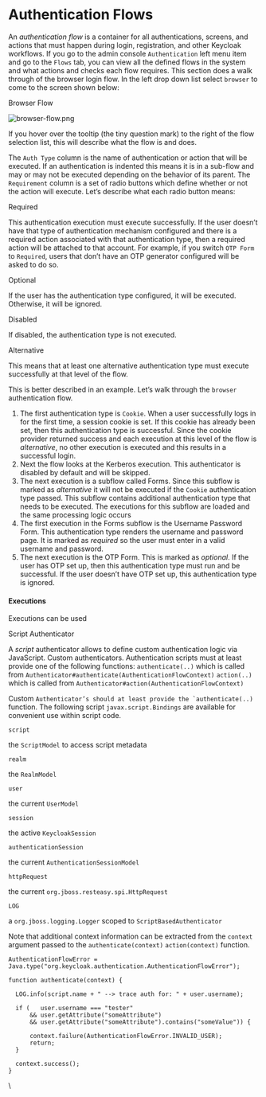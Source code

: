 # Authentication Flows

An _authentication flow_ is a container for all authentications, screens, and actions that must happen during login, registration, and other Keycloak workflows. If you go to the admin console `Authentication` left menu item and go to the `Flows` tab, you can view all the defined flows in the system and what actions and checks each flow requires. This section does a walk through of the browser login flow. In the left drop down list select `browser` to come to the screen shown below:

Browser Flow

![browser-flow.png](https://wjw465150.gitbooks.io/keycloak-documentation/content/server\_admin/keycloak-images/browser-flow.png)

If you hover over the tooltip (the tiny question mark) to the right of the flow selection list, this will describe what the flow is and does.

The `Auth Type` column is the name of authentication or action that will be executed. If an authentication is indented this means it is in a sub-flow and may or may not be executed depending on the behavior of its parent. The `Requirement` column is a set of radio buttons which define whether or not the action will execute. Let’s describe what each radio button means:

Required

This authentication execution must execute successfully. If the user doesn’t have that type of authentication mechanism configured and there is a required action associated with that authentication type, then a required action will be attached to that account. For example, if you switch `OTP Form` to `Required`, users that don’t have an OTP generator configured will be asked to do so.

Optional

If the user has the authentication type configured, it will be executed. Otherwise, it will be ignored.

Disabled

If disabled, the authentication type is not executed.

Alternative

This means that at least one alternative authentication type must execute successfully at that level of the flow.

This is better described in an example. Let’s walk through the `browser` authentication flow.

1. The first authentication type is `Cookie`. When a user successfully logs in for the first time, a session cookie is set. If this cookie has already been set, then this authentication type is successful. Since the cookie provider returned success and each execution at this level of the flow is _alternative_, no other execution is executed and this results in a successful login.
2. Next the flow looks at the Kerberos execution. This authenticator is disabled by default and will be skipped.
3. The next execution is a subflow called Forms. Since this subflow is marked as _alternative_ it will not be executed if the `Cookie` authentication type passed. This subflow contains additional authentication type that needs to be executed. The executions for this subflow are loaded and the same processing logic occurs
4. The first execution in the Forms subflow is the Username Password Form. This authentication type renders the username and password page. It is marked as _required_ so the user must enter in a valid username and password.
5. The next execution is the OTP Form. This is marked as _optional_. If the user has OTP set up, then this authentication type must run and be successful. If the user doesn’t have OTP set up, this authentication type is ignored.

#### Executions <a href="#executions" id="executions"></a>

Executions can be used

Script Authenticator

A _script_ authenticator allows to define custom authentication logic via JavaScript. Custom authenticators. Authentication scripts must at least provide one of the following functions: `authenticate(..)` which is called from `Authenticator#authenticate(AuthenticationFlowContext)` `action(..)` which is called from `Authenticator#action(AuthenticationFlowContext)`

Custom ``Authenticator’s should at least provide the `authenticate(..)`` function. The following script `javax.script.Bindings` are available for convenient use within script code.

`script`

the `ScriptModel` to access script metadata

`realm`

the `RealmModel`

`user`

the current `UserModel`

`session`

the active `KeycloakSession`

`authenticationSession`

the current `AuthenticationSessionModel`

`httpRequest`

the current `org.jboss.resteasy.spi.HttpRequest`

`LOG`

a `org.jboss.logging.Logger` scoped to `ScriptBasedAuthenticator`

Note that additional context information can be extracted from the `context` argument passed to the `authenticate(context)` `action(context)` function.

```
AuthenticationFlowError = Java.type("org.keycloak.authentication.AuthenticationFlowError");

function authenticate(context) {

  LOG.info(script.name + " --> trace auth for: " + user.username);

  if (   user.username === "tester"
      && user.getAttribute("someAttribute")
      && user.getAttribute("someAttribute").contains("someValue")) {

      context.failure(AuthenticationFlowError.INVALID_USER);
      return;
  }

  context.success();
}
```

\
